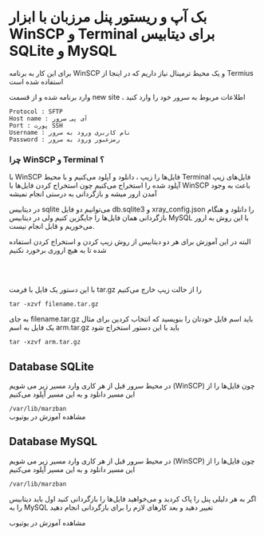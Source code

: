 <h1>بک آپ و ریستور پنل مرزبان با ابزار WinSCP و Terminal برای دیتابیس SQLite و MySQL</h1>
<p>برای این کار به برنامه WinSCP و یک محیط ترمینال نیاز داریم که در اینجا از Termius استفاده شده است</p>
<p>وارد برنامه شده و از قسمت new site ، اطلاعات مربوط به سرور خود را وارد کنید</p>
<code>Protocol : SFTP</code> <br>
<code>Host name : آی پی سرور</code> <br>
<code>Port : پورت SSH</code> <br>
<code>Username : نام کاربری ورود به سرور</code> <br>
<code>Password : رمزعبور ورود به سرور</code> <br>
<h3>چرا WinSCP و Terminal ؟ </h3>
<p>با WinSCP فایل‌ها را زیپ ، دانلود و آپلود می‌کنیم و با محیط Terminal فایل‌های زیپ آپلود شده را استخراج می‌کنیم چون استخراج کردن فایل‌ها با WinSCP باعث به وجود آمدن ارور میشه و بازگردانی به درستی انجام نمیشه</p>
<p>در دیتابیس sqlite می‌توانیم دو فایل db.sqlite3 و xray_config.json را دانلود و هنگام بازگردانی همان فایل‌ها را جایگزین کنیم ولی در دیتابیس MySQL با این روش به ارور می‌خوریم و قابل انجام نیست.</p>
<p>البته در این آموزش برای هر دو دیتابیس از روش زیپ کردن و استخراج کردن استفاده شده تا به هیچ اروری برخورد نکنیم</p>
<br>
<br>
<p>با این دستور یک فایل با فرمت tar.gz را از حالت زیپ خارج می‌کنیم</p>
<code>tar -xzvf filename.tar.gz</code>
<p>به جای filename.tar.gz باید اسم فایل خودتان را بنویسید که انتخاب کردین برای مثال یک فایل به اسم arm.tar.gz باید با این دستور استخراج شود</p>
<code>tar -xzvf arm.tar.gz</code>
<h2>Database SQLite</h2>
<p>در محیط سرور قبل از هر کاری وارد مسیر زیر می شویم (WinSCP) چون فایل‌ها را از این مسیر دانلود و به این مسیر آپلود می‌کنیم</p>
<code>/var/lib/marzban</code> <br>
<a href="https://youtu.be/Cf4NUhWBAg0" target="blank" style="text-decoration:none;">مشاهده آموزش در یوتیوب</a>
<h2>Database MySQL</h2>
<p>در محیط سرور قبل از هر کاری وارد مسیر زیر می شویم (WinSCP) چون فایل‌ها را از این مسیر دانلود و به این مسیر آپلود می‌کنیم</p>
<code>/var/lib/marzban</code>
<p>اگر به هر دلیلی پنل را پاک کردید و می‌خواهید فایل‌ها را بازگردانی کنید اول باید دیتابیس را به MySQL تغییر دهید و بعد کارهای لازم را برای بازگردانی انجام دهید</p>
<a href="https://youtu.be/fivM6z55VtA" target="blank" style="text-decoration:none;">مشاهده آموزش در یوتیوب</a> <br>

